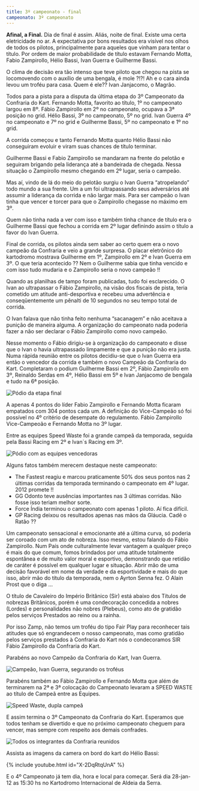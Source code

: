 ```yaml
---
title: 3º campeonato - final
campeonato: 3º campeonato
---
```


**Afinal, a Final.**
Dia de final é assim. Aliás, noite de final.  Existe uma certa eletricidade no ar.  A expectativa por bons resultados era visível nos olhos de todos os pilotos, principalmente para aqueles que vinham para tentar o título. Por ordem de maior probabilidade de título estavam Fernando Motta, Fabio Zampirollo, Hélio Bassi, Ivan Guerra e Guilherme Bassi.

O clima de decisão era tão intenso que teve piloto que chegou na pista se locomovendo com o auxílio de uma bengala, é mole ?!?! Ah e o cara ainda levou um troféu para casa. Quem é ele?? Ivan Janjacomo, o Magrão.

Todos para a pista para a disputa da última etapa do 3º Campeonato da Confraria do Kart. Fernando Motta, favorito ao título, 1º no campeonato largou em 8º. Fábio Zampirollo em 2º no campeonato, ocupava a 3ª posição no grid. Hélio Bassi, 3º no campeonato, 5º no grid. Ivan Guerra 4º no campeonato e 7º no grid e Guilherme Bassi, 5º no campeonato e 1º no grid.

A corrida começou e tanto Fernando Motta quanto Hélio Bassi não conseguiram evoluir e viram suas chances de título terminar.

Guilherme Bassi e Fabio Zampirollo se mandaram na frente do pelotão e seguiram brigando pela liderança até a bandeirada de chegada. Nessa situação o Zampirollo mesmo chegando em 2º lugar, seria o campeão.

Mas aí, vindo de lá do meio do pelotão surgiu o Ivan Guerra “atropelando” todo mundo a sua frente. Um a um foi ultrapassando seus adversários até assumir a liderança da corrida e não largar mais. Para ser campeão o Ivan tinha que vencer e torcer para que o Zampirollo chegasse no máximo em 3º.

Quem não tinha nada a ver com isso e também tinha chance de título era o Guilherme Bassi que fechou a corrida em 2º lugar definindo assim o título a favor do Ivan Guerra.

Final de corrida, os pilotos ainda sem saber ao certo quem era o novo campeão da Confraria e veio a grande surpresa. O placar eletrônico do kartodromo mostrava Guilherme em 1º, Zampirollo em 2º e Ivan Guerra em 3º. O que teria acontecido ?? Nem o Guilherme sabia que tinha vencido e com isso tudo mudaria e o Zampirollo seria o novo campeão !!

Quando as planilhas de tampo foram publicadas, tudo foi esclarecido. O Ivan ao ultrapassar o Fábio Zampirollo, na visão dos fiscais de pista, teria cometido um atitude anti-desportiva e recebeu uma advertência e conseqüentemente um pênalti de 10 segundos no seu tempo total de corrida.

O Ivan falava que não tinha feito nenhuma “sacanagem” e não aceitava a punição de maneira alguma.  A organização do campeonato nada poderia fazer a não ser declarar o Fábio Zampirollo como novo campeão.

Nesse momento o Fábio dirigiu-se à organização do campeonato e disse que o Ivan o havia ultrapassado limpamente e que a punição não era justa. Numa rápida reunião entre os pilotos decidiu-se que o Ivan Guerra era então o vencedor da corrida e também o novo Campeão da Confraria do Kart. Completaram o podium Guilherme Bassi em 2º, Fábio Zampirollo em 3º, Reinaldo Serdas em 4º, Hélio Bassi em 5º e Ivan Janjacomo de bengala e tudo na 6ª posição.

![Pódio da etapa final](/uploads/Podio2011_sem2_prova06_Granja.jpg)

A apenas 4 pontos do líder Fabio Zampirollo e Fernando Motta ficaram empatados com 304 pontos cada um. A definição do Vice-Campeão só foi possível no 4º critério de desempate do regulamento. Fábio Zampirollo Vice-Campeoão e Fernando Motta no 3º lugar.

Entre as equipes Speed Waste foi a grande campeã da temporada, seguida pela Bassi Racing em 2º e Ivan´s Racing em 3º.

![Pódio com as equipes vencedoras](/uploads/Podio2011_sem2_prova06_Granja_Equipes.jpg)

Alguns fatos também merecem destaque neste campeonato:

- The Fastest reagiu e marcou praticamente 50% dos seus pontos nas 2 últimas corridas da temporada terminando o campeonato em 4º lugar. 2012 promete !!
- GG Odonto teve ausências importantes nas 3 últimas corridas. Não fosse isso teriam melhor sorte.
- Force Índia terminou o campeonato com apenas 1 piloto. Aí fica difícil.
- GP Racing deixou os resultados apenas nas mãos da Gláucia. Cadê o Ratão ??

Um campeonato sensacional e emocionante até a última curva, só poderia ser coroado com um ato de nobreza. Isso mesmo, estou falando do Fábio Zampirollo. Num País onde culturalmente levar vantagem a qualquer preço é mais do que comum, fomos brindados por uma atitude totalmente espontânea e de muito valor moral e esportivo, demonstrando que retidão de caráter é possível em qualquer lugar e situação. Abrir mão de uma decisão favorável em nome da verdade e da esportividade e mais do que isso, abrir mão do título da temporada, nem o Ayrton Senna fez. O Alain Prost que o diga …

O título de Cavaleiro do Império Britânico (Sir) está abaixo dos Títulos de nobrezas Britânicos, porém é uma condecoração concedida a nobres (Lordes) e personalidades não nobres (Plebeus), como ato de gratidão pelos serviços Prestados ao reino ou a rainha.

Por isso Zamp, não temos um troféu do tipo Fair Play para reconhecer tais atitudes que só engrandecem o nosso campeonato, mas como gratidão pelos serviços prestados à Confraria do Kart nós o condecoramos SIR Fábio Zampirollo da Confraria do Kart.

Parabéns ao novo Campeão da Confraria do Kart, Ivan Guerra.

![Campeão, Ivan Guerra, segurando os troféus](/uploads/O_campeao_sem2_2011.jpg)

Parabéns também ao Fábio Zampirollo e Fernando Motta que além de terminarem na 2ª e 3ª colocação do Campeonato levaram a SPEED WASTE ao título de Campeã entre as Equipes.

![Speed Waste, dupla campeã](/uploads/Dupla_campea_sem2_2011.jpg)

E assim termina o 3º Campeonato da Confraria do Kart. Esperamos que todos tenham se divertido e que no próximo campeonato cheguem para vencer, mas sempre com respeito aos demais confrades.

![Todos os integrantes da Confraria reunidos](/uploads/Confraria_reunida_sem2_2011.jpg)

Assista as imagens da camera on bord do kart do Hélio Bassi:

{% include youtube.html id="X-2DqRtqUnA" %}

E o 4º Campeonato já tem dia, hora e local para começar. Será dia 28-jan-12 as 15:30 hs no Kartodromo Internacional de Aldeia da Serra.
